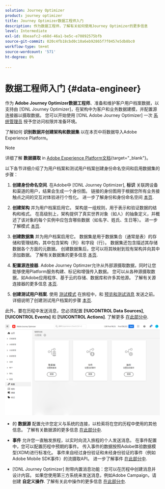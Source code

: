 ```yaml
---
solution: Journey Optimizer
product: journey optimizer
title: Journey Optimizer数据工程师入门
description: 作为数据工程师，了解有关如何使用Journey Optimizer的更多信息
level: Intermediate
exl-id: 8beaafc2-e68d-46a1-be5c-e70892575bfb
source-git-commit: 020c4fb18cbd0c10a6eb92865f7f0457e5db8bc0
workflow-type: tm+mt
source-wordcount: '571'
ht-degree: 0%

---
```


# 数据工程师入门 {#data-engineer}

作为 **Adobe Journey Optimizer数据工程师**、准备和维护客户用户档案数据，以支持由 [!DNL Journey Optimizer]，在架构中为客户和业务数据建模，并配置源连接器以摄取数据。 您可以开始使用 [!DNL Adobe Journey Optimizer] 一次 [系统管理员](administrator.md) 授予您访问权限并准备环境。


了解如何 **识别数据并创建架构和数据集** 以在本页中将数据导入Adobe Experience Platform。

>[!NOTE]
>
>详细了解 **数据摄取** in [Adobe Experience Platform文档](https://experienceleague.adobe.com/docs/experience-platform/ingestion/home.html){target=&quot;_blank&quot;}。

以下各节详细介绍了为用户档案和测试用户档案创建身份命名空间和启用数据集的步骤：

1. **创建身份命名空间**. 在Adobe中 [!DNL Journey Optimizer], **标识** 关联跨设备和渠道的用户，结果会生成一个身份图。 链接的身份图用于根据您所有业务接触点之间的交互对体验进行个性化。  进一步了解身份和身份命名空间 [本页](../../segment/get-started-identity.md).

1. **创建架构** 并为用户档案启用它。 架构是一组规则，用于表示和验证数据的结构和格式。 在高级别上，架构提供了真实世界对象（如人）的抽象定义，并概述了该对象的每个实例中应包含哪些数据（如名字、姓氏、生日等）。  进一步了解模式 [本页](../../data/get-started-schemas.md).

1. **创建数据集** 并为用户档案启用它。 数据集是用于数据集合（通常是表）的存储和管理结构，其中包含架构（列）和字段（行）。 数据集还包含描述其存储数据各个方面的元数据。 创建数据集后，您可以将其映射到现有架构并向其中添加数据。 了解有关数据集的更多信息 [本页](../../data/get-started-datasets.md).

1. **配置源连接器**. Adobe Journey Optimzer允许从外部源摄取数据，同时让您能够使用Platform服务构建、标记和增强传入数据。 您可以从各种源摄取数据，如Adobe应用程序、基于云的存储、数据库和许多其他源。 了解有关源连接器的更多信息 [本页](../get-started-sources.md).

1. **创建测试用户档案**. 使用 [测试模式](../../building-journeys/testing-the-journey.md) 在旅程中，和 [预览和测试消息](../../email/preview.md) 发送之前。 详细说明了创建测试用户档案的步骤 [本页](../../segment/creating-test-profiles.md).


此外，要在历程中发送消息，您必须配置 **[!UICONTROL Data Sources]**, **[!UICONTROL Events]** 和 **[!UICONTROL Actions]**. 了解更多 [在此部分中](../../configuration/about-data-sources-events-actions.md).

![](../assets/admin-menu.png)

* 的 **数据源** 配置允许您定义与系统的连接，以检索将在您的历程中使用的其他信息。 了解有关数据源的更多信息 [在此部分中](../../datasource/about-data-sources.md).

* **事件** 允许您一直触发旅程，以实时向流入旅程的个人发送消息。 在事件配置中，您可以配置历程中预期的事件。 传入事件的数据按照Adobe体验数据模型(XDM)进行标准化。 事件来自经过身份验证和未经身份验证的事件（例如Adobe Mobile SDK事件）的流摄取API。 进一步了解事件 [在此部分中](../../event/about-events.md).

* [!DNL Journey Optimizer] 附带内置消息功能：您可以在历程中创建消息并设计内容。 如果您使用第三方系统来发送消息，例如Adobe Campaign，请创建 **自定义操作**. 了解有关此中操作的更多信息 [在此部分中](../../action/action.md).
